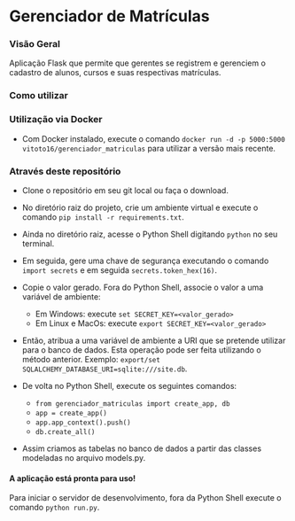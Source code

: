 # **Gerenciador de Matrículas**

### **Visão Geral**

Aplicação Flask que permite que gerentes se registrem e gerenciem o cadastro de alunos, cursos e suas respectivas
matrículas.

### **Como utilizar**

### Utilização via Docker

- Com Docker instalado, execute o comando `docker run -d -p 5000:5000 vitoto16/gerenciador_matriculas` para
utilizar a versão mais recente.

### Através deste repositório

- Clone o repositório em seu git local ou faça o download.
- No diretório raiz do projeto, crie um ambiente virtual e execute o comando `pip install -r requirements.txt`.
- Ainda no diretório raiz, acesse o Python Shell digitando `python` no seu terminal.
- Em seguida, gere uma chave de segurança executando o comando `import secrets` e em seguida `secrets.token_hex(16)`.
- Copie o valor gerado. Fora do Python Shell, associe o valor a uma variável de ambiente:
 
    - Em Windows: execute `set SECRET_KEY=<valor_gerado>`
    - Em Linux e MacOs: execute `export SECRET_KEY=<valor_gerado>`

- Então, atribua a uma variável de ambiente a URI que se pretende utilizar para o banco de dados. Esta operação pode ser
feita utilizando o método anterior. Exemplo: `export/set SQLALCHEMY_DATABASE_URI=sqlite:///site.db`.
- De volta no Python Shell, execute os seguintes comandos:

    - `from gerenciador_matriculas import create_app, db`
    - `app = create_app()`
    - `app.app_context().push()`
    - `db.create_all()`
- Assim criamos as tabelas no banco de dados a partir das classes modeladas no arquivo models.py.

#### A aplicação está pronta para uso!

Para iniciar o servidor de desenvolvimento, fora da Python Shell execute o comando `python run.py`.
